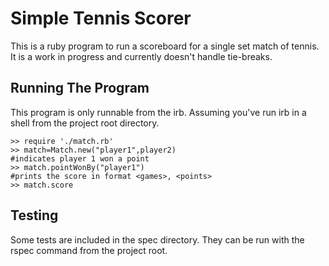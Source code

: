 # Simple Tennis Scorer

This is a ruby program to run a scoreboard for a single set match of tennis.
It is a work in progress and currently doesn't handle tie-breaks.

## Running The Program
This program is only runnable from the irb.
Assuming you've run irb in a shell from the project root directory.

```
>> require './match.rb'
>> match=Match.new("player1",player2)
#indicates player 1 won a point
>> match.pointWonBy("player1")
#prints the score in format <games>, <points>  
>> match.score
```

## Testing
Some tests are included in the spec directory.
They can be run with the rspec command from the project root.